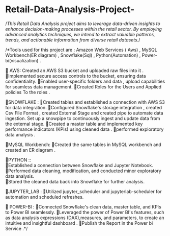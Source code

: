# Retail-Data-Analysis-Project-
/*This Retail Data Analysis project aims to leverage data-driven insights to enhance decision-making processes within the retail sector. By employing advanced analytics techniques, we intend to extract valuable patterns, trends, and actionable information from diverse retail datasets.*/

/*Tools used for this project are : Amazon Web Services ( Aws) , MySQL Workbench(ER diagram) , Snowflake(Sql) , Python(Automation) , Power-bi(visualization) .

🔷 AWS: Created an AWS S3 bucket and uploaded raw files into it .
       🔸Implemented secure access controls to the bucket, ensuring data confidentiality.
       🔸Enabled user-specific folders and data , upload capabilities for seamless data management.
       🔸Created Roles for the Users and Applied policies To the roles .

🔷SNOWFLAKE : 
       🔸Created tables and established a connection with AWS S3 for data integration. 
       🔸Configured Snowflake's storage integration , created Csv File Format , created External Stage 
        and created pipe to automate data ingestion. Set up a snowpipe to continuously ingest and 
        update data from the external stage.
      🔸Created a master table and implemented key performance indicators (KPIs) using cleaned 
        data .
      🔸performed exploratory data analysis .

🔷MySQL Workbench: 
      🔸Created the same tables in MySQL workbench and created an ER diagram .

🔷PYTHON ::  
      🔸Established a connection between Snowflake and Jupyter Notebook.
      🔸Performed data cleaning, modification, and conducted minor exploratory data analysis.  
      🔸Stored the cleaned data back into Snowflake for further analysis.

🔷JUPYTER_LAB : 
      🔸Utilized jupyter_scheduler and jupyterlab-scheduler for automation and scheduled refreshes.

🔷 POWER-BI : 🔸Connected Snowflake's clean data, master table, and KPIs to Power BI seamlessly. 
      🔸Leveraged the power of Power BI's features, such as data analysis expressions (DAX),measures, and parameters, to create an intuitive and insightful dashboard .
      🔸Publish the Report in the Power bi Service .*/
